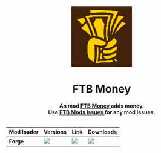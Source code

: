 <div align="center">
	<img src="src/main/resources/assets/ftbmoney/textures/logo.png" alt="ftb-money-logo" width="160"/>
	<b><h1>FTB Money</h1><b>
	<b>An mod <a href="https://www.curseforge.com/minecraft/mc-mods/ftb-money-forge">FTB Money </a> adds money.
	<br>
	<b>Use <a href="https://www.curseforge.com/minecraft/mc-mods/ftb-money-forge">FTB Mods Issues </a> for any mod issues.
<br><br/>
<table align="center">
    <thead>
        <tr>
            <th>Mod loader</th>
            <th>Versions</th>
            <th>Link</th>
            <th>Downloads</th>
        </tr>
    </thead>
    <tbody>
        <tr>
            <td><b>Forge<b></td>
              <td><a href="https://www.curseforge.com/minecraft/mc-mods/ftb-money-forge"><img src="https://cf.way2muchnoise.eu/versions/306283.svg"></td>
           <td><a href="https://www.curseforge.com/minecraft/mc-mods/ftb-money-forge"><img src="https://cf.way2muchnoise.eu/title/306283.svg"></td>
           <td><a href="https://www.curseforge.com/minecraft/mc-mods/ftb-money-forge"><img src="https://cf.way2muchnoise.eu/306283.svg"></td>
        </tr>
    </tbody>
</table>

</div>
